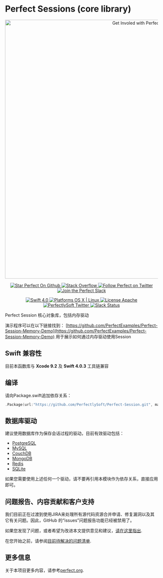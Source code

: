 # Perfect Sessions (core library)

<p align="center">
    <a href="http://perfect.org/get-involved.html" target="_blank">
        <img src="http://perfect.org/assets/github/perfect_github_2_0_0.jpg" alt="Get Involed with Perfect!" width="854" />
    </a>
</p>

<p align="center">
    <a href="https://github.com/PerfectlySoft/Perfect" target="_blank">
        <img src="http://www.perfect.org/github/Perfect_GH_button_1_Star.jpg" alt="Star Perfect On Github" />
    </a>  
    <a href="http://stackoverflow.com/questions/tagged/perfect" target="_blank">
        <img src="http://www.perfect.org/github/perfect_gh_button_2_SO.jpg" alt="Stack Overflow" />
    </a>  
    <a href="https://twitter.com/perfectlysoft" target="_blank">
        <img src="http://www.perfect.org/github/Perfect_GH_button_3_twit.jpg" alt="Follow Perfect on Twitter" />
    </a>  
    <a href="http://perfect.ly" target="_blank">
        <img src="http://www.perfect.org/github/Perfect_GH_button_4_slack.jpg" alt="Join the Perfect Slack" />
    </a>
</p>

<p align="center">
    <a href="https://developer.apple.com/swift/" target="_blank">
        <img src="https://img.shields.io/badge/Swift-4.0-orange.svg?style=flat" alt="Swift 4.0">
    </a>
    <a href="https://developer.apple.com/swift/" target="_blank">
        <img src="https://img.shields.io/badge/Platforms-OS%20X%20%7C%20Linux%20-lightgray.svg?style=flat" alt="Platforms OS X | Linux">
    </a>
    <a href="http://perfect.org/licensing.html" target="_blank">
        <img src="https://img.shields.io/badge/License-Apache-lightgrey.svg?style=flat" alt="License Apache">
    </a>
    <a href="http://twitter.com/PerfectlySoft" target="_blank">
        <img src="https://img.shields.io/badge/Twitter-@PerfectlySoft-blue.svg?style=flat" alt="PerfectlySoft Twitter">
    </a>
    <a href="http://perfect.ly" target="_blank">
        <img src="http://perfect.ly/badge.svg" alt="Slack Status">
    </a>
</p>

Perfect Session 核心对象库，包括内存驱动

演示程序可以在以下链接找到： [https://github.com/PerfectExamples/Perfect-Session-Memory-Demo](https://github.com/PerfectExamples/Perfect-Session-Memory-Demo) 用于展示如何通过内存驱动使用Session

## Swift 兼容性

目前本函数库与 **Xcode 9.2** 及 **Swift 4.0.3** 工具链兼容

## 编译

请向Package.swift追加依存关系：

``` swift
.Package(url:"https://github.com/PerfectlySoft/Perfect-Session.git", majorVersion: 3)
```

## 数据库驱动

建议使用数据库作为保存会话过程的驱动，目前有效驱动包括：

* [PostgreSQL](https://github.com/PerfectlySoft/Perfect-Session-PostgreSQL)
* [MySQL](https://github.com/PerfectlySoft/Perfect-Session-MySQL)
* [CouchDB](https://github.com/PerfectlySoft/Perfect-Session-CouchDB)
* [MongoDB](https://github.com/PerfectlySoft/Perfect-Session-MongoDB)
* [Redis](https://github.com/PerfectlySoft/Perfect-Session-Redis)
* [SQLite](https://github.com/PerfectlySoft/Perfect-Session-SQLite)

如果您需要使用上述任何一个驱动，请不要再引用本模块作为依存关系，直接应用即可。

## 问题报告、内容贡献和客户支持

我们目前正在过渡到使用JIRA来处理所有源代码资源合并申请、修复漏洞以及其它有关问题。因此，GitHub 的“issues”问题报告功能已经被禁用了。

如果您发现了问题，或者希望为改进本文提供意见和建议，[请在这里指出](http://jira.perfect.org:8080/servicedesk/customer/portal/1).

在您开始之前，请参阅[目前待解决的问题清单](http://jira.perfect.org:8080/projects/ISS/issues).


## 更多信息
关于本项目更多内容，请参考[perfect.org](http://perfect.org).
